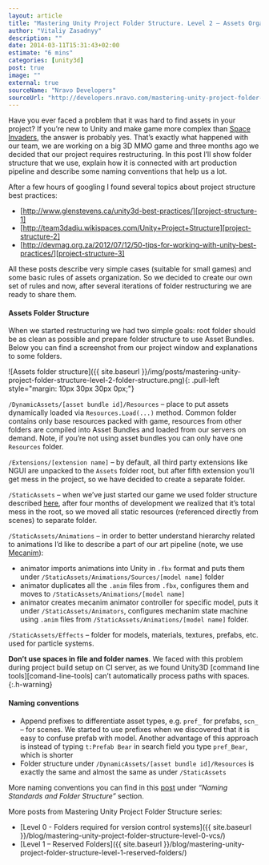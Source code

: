```yaml
---
layout: article
title: "Mastering Unity Project Folder Structure. Level 2 – Assets Organization"
author: "Vitaliy Zasadnyy"
description: ""
date: 2014-03-11T15:31:43+02:00
estimate: "6 mins"
categories: [unity3d]
post: true
image: ""
external: true
sourceName: "Nravo Developers"
sourceUrl: "http://developers.nravo.com/mastering-unity-project-folder-structure-level-2-assets-organization"
---
```



Have you ever faced a problem that it was hard to find assets in your project? If you’re new to Unity and make game more complex than [Space Invaders][space-invanders], the answer is probably yes. That’s exactly what happened with our team, we are working on a big 3D MMO game and three months ago we decided that our project requires restructuring. In this post I’ll show folder structure that we use, explain how it is connected with art production pipeline and describe some naming conventions that help us a lot.


After a few hours of googling I found several topics about project structure best practices:

- [http://www.glenstevens.ca/unity3d-best-practices/][project-structure-1]
- [http://team3dadiu.wikispaces.com/Unity+Project+Structure][project-structure-2]
- [http://devmag.org.za/2012/07/12/50-tips-for-working-with-unity-best-practices/][project-structure-3]

All these posts describe very simple cases (suitable for small games) and some basic rules of assets organization. So we decided to create our own set of rules and now, after several iterations of folder restructuring we are ready to share them.


#### Assets Folder Structure

When we started restructuring we had two simple goals: root folder should be as clean as possible and prepare folder structure to use Asset Bundles. Below you can find a screenshot from our project window and explanations to some folders.

 ![Assets folder structure]({{ site.baseurl }}/img/posts/mastering-unity-project-folder-structure-level-2-folder-structure.png){: .pull-left style="margin: 10px 30px 30px 0px;"}

`/DynamicAssets/[asset bundle id]/Resources` – place to put assets dynamically loaded via `Resources.Load(...)` method. Common folder contains only base resources packed with game, resources from other folders are compiled into Asset Bundles and loaded from our servers on demand. Note, if you’re not using asset bundles you can only have one `Resources` folder.


`/Extensions/[extension name]` – by default, all third party extensions like NGUI are unpacked to the `Assets` folder root, but after fifth extension you’ll get mess in the project, so we have decided to create a separate folder.


`/StaticAssets` – when we’ve just started our game we used folder structure described [here](http://devmag.org.za/2012/07/12/50-tips-for-working-with-unity-best-practices/), after four months of development we realized that it’s total mess in the root, so we moved all static resources (referenced directly from scenes) to separate folder.


`/StaticAssets/Animations` – in order to better understand hierarchy related to animations I’d like to describe a part of our art pipeline (note, we use [Mecanim](https://docs.unity3d.com/Documentation/Manual/MecanimAnimationSystem.html)):

- animator imports animations into Unity in `.fbx` format and puts them under `/StaticAssets/Animations/Sources/[model name]` folder
- animator duplicates all the `.anim` files from `.fbx`, configures them and moves to `/StaticAssets/Animations/[model name]`
- animator creates mecanim animator controller for specific model, puts it under `/StaticAssets/Animators`, configures mechanim state machine using `.anim` files from `/StaticAssets/Animations/[model name]` folder.


`/StaticAssets/Effects` – folder for models, materials, textures, prefabs, etc. used for particle systems.


**Don’t use spaces in file and folder names**. We faced with this problem during project build setup on CI server, as we found Unity3D [command line tools][comand-line-tools] can’t automatically process paths with spaces.
{:.h-warning}


#### Naming conventions

- Append prefixes to differentiate asset types, e.g. `pref_` for prefabs, `scn_` – for scenes. We started to use prefixes when we discovered that it is easy to confuse prefab with model. Another advantage of this approach is instead of typing `t:Prefab Bear` in search field you type `pref_Bear`, which is shorter
- Folder structure under `/DynamicAssets/[asset bundle id]/Resources` is exactly the same and almost the same as under `/StaticAssets`


More naming conventions you can find in this [post][naming-convention-post] under *“Naming Standards and Folder Structure”* section.


More posts from Mastering Unity Project Folder Structure series:


- [Level 0 - Folders required for version control systems]({{ site.baseurl }}/blog/mastering-unity-project-folder-structure-level-0-vcs/)
- [Level 1 – Reserved Folders]({{ site.baseurl }}/blog/mastering-unity-project-folder-structure-level-1-reserved-folders/)

[space-invanders]: https://www.google.com/search?q=Space+Invaders&oq=Space+Invaders
[project-structure-1]: http://www.glenstevens.ca/unity3d-best-practices/
[project-structure-2]: http://team3dadiu.wikispaces.com/Unity+Project+Structure
[project-structure-3]: http://devmag.org.za/2012/07/12/50-tips-for-working-with-unity-best-practices/
[command-line-tools]: https://docs.unity3d.com/Documentation/Manual/CommandLineArguments.html
[naming-convention-post]: http://www.glenstevens.ca/unity3d-best-practices/
